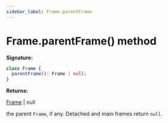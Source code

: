 ```yaml
---
sidebar_label: Frame.parentFrame
---
```


# Frame.parentFrame() method

**Signature:**

```typescript
class Frame {
  parentFrame(): Frame | null;
}
```

**Returns:**

[Frame](./puppeteer.frame.md) \| null

the parent `Frame`, if any. Detached and main frames return `null`.
